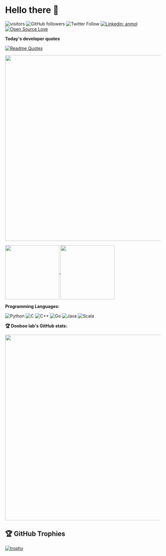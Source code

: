 # Hello there 👋

![visitors](https://visitor-badge.laobi.icu/badge?page_id=flopezag.flopezag)
![GitHub followers](https://img.shields.io/github/followers/flopezag?label=Follow&style=social)
![Twitter Follow](https://img.shields.io/twitter/follow/flopezaguilar?label=Follow)
[![Linkedin: anmol](https://img.shields.io/badge/-fernandolopezaguilar-blue?style=flat-square&logo=Linkedin&logoColor=white&link=https://www.linkedin.com/adammiltonbarker/)](https://www.linkedin.com/adammiltonbarker/)
[![Open Source Love](https://badges.frapsoft.com/os/v1/open-source.svg?v=102)](https://github.com/ellerbrock/open-source-badge/)

**Today's developer quotes**

[![Readme Quotes](https://quotes-github-readme.vercel.app/api?type=horizontal&theme=swift&border=true)](https://github.com/piyushsuthar/github-readme-quotes)

<a href="[https://stats.hyochan.dev/en/stats/flopezag](https://quotes-github-readme.vercel.app/api?type=horizontal&theme=swift&border=true)"><img src="[https://stats.hyochan.dev/api/github-stats?login=flopezag](https://github.com/piyushsuthar/github-readme-quotes)" width="600" /></a>

<p>
  <a href="https://github-readme-stats.vercel.app/api?username=flopezag" title="Go to Source">
    <img height=175 align="center" src="https://github-readme-stats.vercel.app/api?username=flopezag&show_icons=true">
  </a>
  <a href="https://github-readme-stats.vercel.app/api/top-langs/?username=flopezag">
    <img height=175 align="center" src="https://github-readme-stats.vercel.app/api/top-langs/?username=flopezag&hide=TeX&layout=compact" />
  </a>
</p>

**Programming Languages:**

![Python](https://img.shields.io/badge/Code-Python-informational?style=flat&logo=python&logoColor=white&color=6aa6f8)
![C](https://img.shields.io/badge/Code-C-informational?style=flat&logo=c&logoColor=white&color=6aa6f8)
![C++](https://img.shields.io/badge/Code-C++-informational?style=flat&logo=cplusplus&logoColor=white&color=6aa6f8)
![Go](https://img.shields.io/badge/Code-Go-informational?style=flat&logo=go&logoColor=white&color=6aa6f8)
![Java](https://img.shields.io/badge/Code-Java-informational?style=flat&logo=openjdk&logoColor=white&color=6aa6f8)
![Scala](https://img.shields.io/badge/Code-Scala-informational?style=flat&logo=scala&logoColor=white&color=6aa6f8)

**🏆 Dooboo lab's GitHub stats:**

<a href="https://stats.hyochan.dev/en/stats/flopezag"><img src="https://stats.hyochan.dev/api/github-stats?login=flopezag" width="600" /></a>

## 🏆 GitHub Trophies

[![trophy](https://github-profile-trophy.vercel.app/?username=flopezag&theme=nord&column=7)](https://github.com/ryo-ma/github-profile-trophy)
